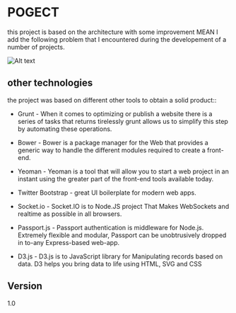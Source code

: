 
POGECT
=========

this project is based on the architecture with some improvement MEAN I add the following problem that I encountered during the developement of a number of projects.


![Alt text](https://assets.digitalocean.com/blog/MEAN_Blog/mean_small_vertical.png "Optional title")


other technologies
-----------

the project was based on different other tools to obtain a solid product::

* Grunt - When it comes to optimizing or publish a website there is a series of tasks that returns tirelessly grunt allows us to simplify this step by automating these operations.

* Bower - Bower is a package manager for the Web that provides a generic way to handle the different modules required to create a front-end.
* Yeoman - Yeoman is a tool that will allow you to start a web project in an instant using the greater part of the front-end tools available today.

* Twitter Bootstrap - great UI boilerplate for modern web apps.

* Socket.io - Socket.IO is to Node.JS project That Makes WebSockets and realtime as possible in all browsers.

* Passport.js - Passport authentication is middleware for Node.js. Extremely flexible and modular, Passport can be unobtrusively dropped in to-any Express-based web-app.

* D3.js - D3.js is to JavaScript library for Manipulating records based on data. D3 helps you bring data to life using HTML, SVG and CSS

Version 
----
1.0
